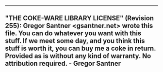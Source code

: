 ----------------------------------------------------------------------------
"THE COKE-WARE LIBRARY LICENSE" (Revision 255):
Gregor Santner <gsantner.net> wrote this file. You can do whatever
you want with this stuff. If we meet some day, and you think this stuff is
worth it, you can buy me a coke in return. Provided as is without any kind
of warranty. No attribution required.                  - Gregor Santner
----------------------------------------------------------------------------
